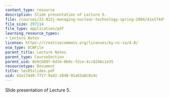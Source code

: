 ```yaml
---
content_type: resource
description: Slide presentation of Lecture 5.
file: /courses/22-812j-managing-nuclear-technology-spring-2004/41e174d977179ad2284891a63a8c0c4c_lec05slides.pdf
file_size: 297114
file_type: application/pdf
learning_resource_types:
- Lecture Notes
license: https://creativecommons.org/licenses/by-nc-sa/4.0/
ocw_type: OCWFile
parent_title: Lecture Notes
parent_type: CourseSection
parent_uid: 8e9cb89f-6d3d-0b9c-f2ce-4cc8246c1e35
resourcetype: Document
title: lec05slides.pdf
uid: 41e174d9-7717-9ad2-2848-91a63a8c0c4c
---
```

Slide presentation of Lecture 5.